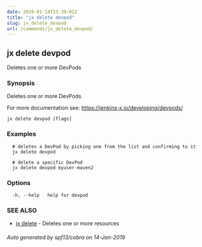 ```yaml
---
date: 2019-01-14T15:39:01Z
title: "jx delete devpod"
slug: jx_delete_devpod
url: /commands/jx_delete_devpod/
---
```

## jx delete devpod

Deletes one or more DevPods

### Synopsis

Deletes one or more DevPods 

For more documentation see: https://jenkins-x.io/developing/devpods/

```
jx delete devpod [flags]
```

### Examples

```
  # deletes a DevPod by picking one from the list and confirming to it
  jx delete devpod
  
  # delete a specific DevPod
  jx delete devpod myuser-maven2
```

### Options

```
  -h, --help   help for devpod
```

### SEE ALSO

* [jx delete](/commands/jx_delete/)	 - Deletes one or more resources

###### Auto generated by spf13/cobra on 14-Jan-2019
